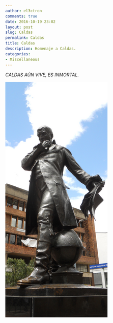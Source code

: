 ```yaml
---
author: el3ctron
comments: true
date: 2016-10-19 23:02
layout: post
slug: Caldas
permalink: Caldas
title: Caldas
description: Homenaje a Caldas.
categories:
- Miscellaneous
---
```


*CALDAS AÚN VIVE, ES INMORTAL.*

[![Caldas](/wp-content/uploads/por_tema/politica/Caldas.png)](/Caldas "Lo detendrían en la Universidad del Rosario y luego lo llevarían al frente de lo que es hoy el museo del oro para intentar acabar con un Genio, y fallaron: CALDAS AÚN VIVE, ES INMORTAL.... [CLICK PARA ENTRAR AL ARTÍCULO]")

<br><br>
